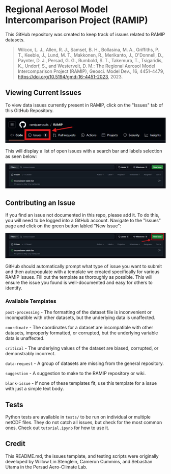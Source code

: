 # Regional Aerosol Model Intercomparison Project (RAMIP)

This GitHub repository was created to keep track of issues related to RAMIP datasets.

> Wilcox, L. J., Allen, R. J., Samset, B. H., Bollasina, M. A., Griffiths, P. T., Keeble, J., Lund, M. T., Makkonen, R., Merikanto, J., O'Donnell, D., Paynter, D. J., Persad, G. G., Rumbold, S. T., Takemura, T., Tsigaridis, K., Undorf, S., and Westervelt, D. M.: The Regional Aerosol Model Intercomparison Project (RAMIP), Geosci. Model Dev., 16, 4451–4479, https://doi.org/10.5194/gmd-16-4451-2023, 2023.

## Viewing Current Issues

To view data issues currently present in RAMIP, click on the "Issues" tab of this GitHub Repository.

![Screenshot of location of issues tab.](images/issues_tab.png)

This will display a list of open issues with a search bar and labels selection as seen below:

![Screenshot of issues page.](images/issues_page.png)

## Contributing an Issue

If you find an issue not documented in this repo, please add it. To do this, you will need to be logged into a GitHub account. Navigate to the "Issues" page and click on the green button labled "New Issue":

![Screenshot of new issue button.](images/issues_button.png)

GitHub should automatically prompt what type of issue you want to submit and then autopopulate with a template we created specifically for various RAMIP issues. Fill out the template as thoroughly as possible. This will ensure the issue you found is well-documented and easy for others to identify.

### Available Templates

`post-processing` - The formatting of the dataset file is inconvenient or incompatible with other datasets, but the underlying data is unaffected.

`coordinate` - The coordinates for a dataset are incompatible with other datasets, improperly formatted, or corrupted, but the underlying variable data is unaffected.

`critical` - The underlying values of the dataset are biased, corrupted, or demonstrably incorrect.

`data-request` - A group of datasets are missing from the general repository.

`suggestion` - A suggestion to make to the RAMIP repository or wiki.

`blank-issue` - If none of these templates fit, use this template for a issue with just a simple text body.


## Tests
Python tests are available in `tests/` to be run on individual or multiple netCDF files. They do not catch all issues, but check for the most common ones. Check out `tutorial.ipynb` for how to use it. 

## Credit

This README.md, the issues template, and testing scripts were originally developed by Willow Lin Stenglein, Cameron Cummins, and Sebastian Utama in the Persad Aero-Climate Lab.